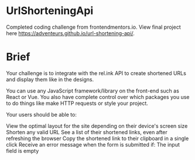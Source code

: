 # UrlShorteningApi

Completed coding challenge from frontendmentors.io. View final project here https://adventeurs.github.io/url-shortening-api/.

# Brief

Your challenge is to integrate with the rel.ink API to create shortened URLs and display them like in the designs.

You can use any JavaScript framework/library on the front-end such as React or Vue. You also have complete control over which packages you use to do things like make HTTP requests or style your project.

Your users should be able to:

  View the optimal layout for the site depending on their device's screen size
  Shorten any valid URL
  See a list of their shortened links, even after refreshing the browser 
  Copy the shortened link to their clipboard in a single click
  Receive an error message when the form is submitted if:
  The input field is empty

